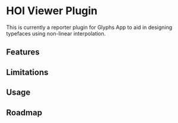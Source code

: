 # HOI Viewer Plugin

This is currently a reporter plugin for Glyphs App to aid in designing typefaces using non-linear interpolation.

## Features

## Limitations

## Usage

## Roadmap
